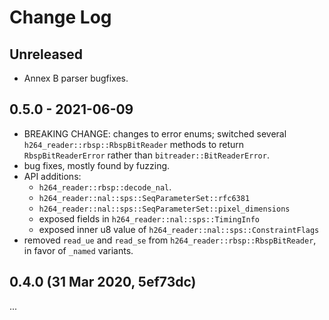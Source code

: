 # Change Log

## Unreleased

*   Annex B parser bugfixes.

## 0.5.0 - 2021-06-09

*   BREAKING CHANGE: changes to error enums; switched several
    `h264_reader::rbsp::RbspBitReader` methods to return `RbspBitReaderError`
    rather than `bitreader::BitReaderError`.
*   bug fixes, mostly found by fuzzing.
*   API additions:
    *   `h264_reader::rbsp::decode_nal`.
    *   `h264_reader::nal::sps::SeqParameterSet::rfc6381`
    *   `h264_reader::nal::sps::SeqParameterSet::pixel_dimensions`
    *   exposed fields in `h264_reader::nal::sps::TimingInfo`
    *   exposed inner u8 value of `h264_reader::nal::sps::ConstraintFlags`
*   removed `read_ue` and `read_se` from
    `h264_reader::rbsp::RbspBitReader`, in favor of `_named` variants.

## 0.4.0 (31 Mar 2020, 5ef73dc)

...
